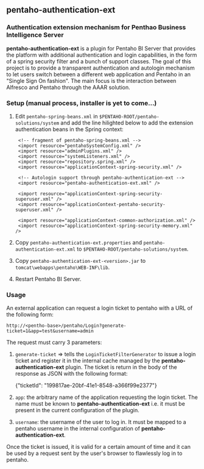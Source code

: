 ## pentaho-authentication-ext
### Authentication extension mechanism for Penthao Business Intelligence Server

**pentaho-authentication-ext** is a plugin for Pentaho BI Server that provides the platform with additional
authentication and login capabilities, in the form of a
spring security filter and a bunch of support classes. The goal of this project is to provide a transparent authentication and autologin
mechanism to let users switch between a different web application and Pentaho in an
 "Single Sign On fashion". The main focus is  the interaction
between Alfresco and Pentaho through the AAAR solution.

### Setup (manual process, installer is yet to come...)

1. Edit `pentaho-spring-beans.xml` in `$PENTAHO-ROOT/pentaho-solutions/system` and add
the line hilighted below to add the extension authentication beans in the Spring context:


		<!-- fragment of pentaho-spring-beans.xml -->
		<import resource="pentahoSystemConfig.xml" />
		<import resource="adminPlugins.xml" />
		<import resource="systemListeners.xml" />
		<import resource="repository.spring.xml" />
		<import resource="applicationContext-spring-security.xml" />

		<!-- Autologin support through pentaho-authentication-ext -->
		<import resource="pentaho-authentication-ext.xml" />

		<import resource="applicationContext-spring-security-superuser.xml" />  
		<import resource="applicationContext-pentaho-security-superuser.xml" />

		<import resource="applicationContext-common-authorization.xml" />
		<import resource="applicationContext-spring-security-memory.xml" />

2. Copy `pentaho-authentication-ext.properties` and `pentaho-authentication-ext.xml` to
`$PENTAHO-ROOT/pentaho-solutions/system`.

3. Copy `pentaho-authentication-ext-<version>.jar` to `tomcat\webapps\pentaho\WEB-INF\lib`.
4. Restart Pentaho BI Server.

### Usage
An external application can request a login ticket to pentaho with a URL of the following form:

    http://<pentho-base>/pentaho/Login?generate-ticket=1&app=test&username=admin

The request must carry 3 parameters:

1. `generate-ticket` => tells the `LoginTicketFilterGenerator` to issue a login ticket and register it in the internal cache managed by the **pentaho-authentication-ext** plugin. The ticket is return in the body of the response as JSON with the following format:

    {"ticketId": "199817ae-20bf-41e1-8548-a366f99e2377"}

2. `app`: the arbitrary name of the application requesting the login ticket. The name must be known to **pentaho-authentication-ext** i.e. it must be present in the current configuration of the plugin.

3. `username`: the username of the user to log in. It must be mapped to a pentaho username in the internal configuration of **pentaho-authentication-ext**.

Once the ticket is issued, it is valid for a certain amount of time and it can be used by a request sent by the user's browser to flawlessly  log in to pentaho.
